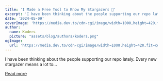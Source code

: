 ```yaml
---
title: 'I Made a Free Tool to Know My Stargazers 🌟'
excerpt: 'I have been thinking about the people supporting our repo lately. Every new stargazer means a lot to...'
date: '2024-05-09'
coverImage: 'https://media.dev.to/cdn-cgi/image/width=1000,height=420,fit=cover,gravity=auto,format=auto/https%3A%2F%2Fdev-to-uploads.s3.amazonaws.com%2Fuploads%2Farticles%2Fnyd3kwisg5sz5kavb4ak.png'
author:
  name: Koders
  picture: "assets/blog/authors/koders.png"
ogImage:
  url: 'https://media.dev.to/cdn-cgi/image/width=1000,height=420,fit=cover,gravity=auto,format=auto/https%3A%2F%2Fdev-to-uploads.s3.amazonaws.com%2Fuploads%2Farticles%2Fnyd3kwisg5sz5kavb4ak.png'
---
```


I have been thinking about the people supporting our repo lately. Every new stargazer means a lot to...

[Read more](https://dev.to/latitude/i-made-a-free-tool-to-know-my-stargazers-10l2)
